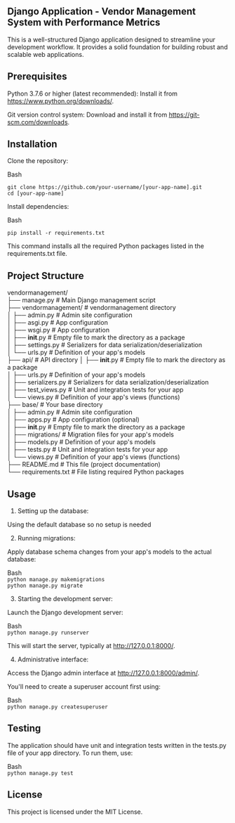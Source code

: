 ## Django Application - Vendor Management System with Performance Metrics

This is a well-structured Django application designed to streamline your development workflow. It provides a solid foundation for building robust and scalable web applications.

## Prerequisites

Python 3.7.6 or higher (latest recommended): Install it from https://www.python.org/downloads/. 

Git version control system: Download and install it from https://git-scm.com/downloads.
## Installation

Clone the repository:

Bash

`git clone https://github.com/your-username/[your-app-name].git`\
`cd [your-app-name]`

Install dependencies:

Bash

`pip install -r requirements.txt`

This command installs all the required Python packages listed in the requirements.txt file.

## Project Structure

vendormanagement/\
├── manage.py         # Main Django management script\
├── vendormanagement/   # vendormanagement directory\
│   ├── admin.py        # Admin site configuration\
│   ├── asgi.py         # App configuration \
│   ├── wsgi.py         # App configuration \
│   ├── __init__.py    # Empty file to mark the directory as a package\
│   ├── settings.py  # Serializers for data serialization/deserialization\
│   └── urls.py       # Definition of your app's models\
├── api/   # API directory
│   ├── __init__.py    # Empty file to mark the directory as a package\
│   ├── urls.py       # Definition of your app's models\
│   ├── serializers.py  # Serializers for data serialization/deserialization\
│   ├── test_views.py        # Unit and integration tests for your app\
│   └── views.py        # Definition of your app's views (functions)\
├── base/   # Your base directory\
│   ├── admin.py        # Admin site configuration\
│   ├── apps.py         # App configuration (optional)\
│   ├── __init__.py    # Empty file to mark the directory as a package\
│   ├── migrations/    # Migration files for your app's models\
│   ├── models.py       # Definition of your app's models\
│   ├── tests.py        # Unit and integration tests for your app\
│   └── views.py        # Definition of your app's views (functions)\
├── README.md          # This file (project documentation)\
└── requirements.txt    # File listing required Python packages
## Usage

1. Setting up the database:

  Using the default database so no setup is needed

2. Running migrations:

  Apply database schema changes from your app's models to the actual database:

  Bash\
  `python manage.py makemigrations`\
  `python manage.py migrate`

3. Starting the development server:

  Launch the Django development server:
  
  Bash\
  `python manage.py runserver`

  This will start the server, typically at http://127.0.0.1:8000/.

4. Administrative interface:

  Access the Django admin interface at http://127.0.0.1:8000/admin/.

  You'll need to create a superuser account first using:

  Bash\
  `python manage.py createsuperuser`

## Testing

The application should have unit and integration tests written in the tests.py file of your app directory. To run them, use:

Bash\
`python manage.py test`


## License

This project is licensed under the MIT License.
